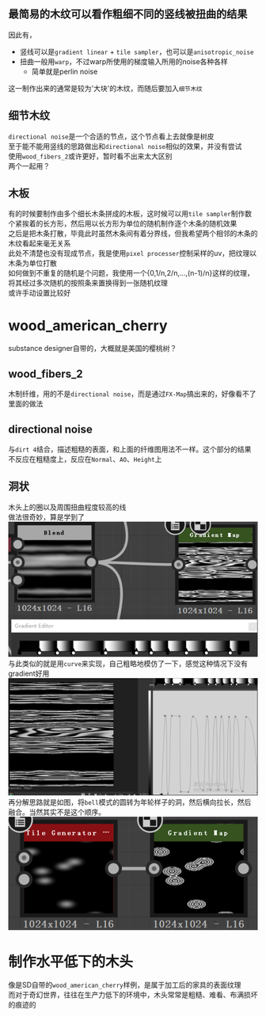 
## 最简易的木纹可以看作粗细不同的竖线被扭曲的结果  
因此有，  
* 竖线可以是`gradient linear` + `tile sampler`，也可以是`anisotropic_noise`
* 扭曲一般用`warp`，不过warp所使用的梯度输入所用的noise各种各样
  * 简单就是perlin noise

这一制作出来的通常是较为'大块'的木纹，而随后要加入`细节木纹`  
## 细节木纹
`directional noise`是一个合适的节点，这个节点看上去就像是树皮  
至于能不能用竖线的思路做出和`directional noise`相似的效果，并没有尝试  
使用`wood_fibers_2`或许更好，暂时看不出来太大区别  
两个一起用？  

## 木板
有的时候要制作由多个细长木条拼成的木板，这时候可以用`tile sampler`制作数个紧挨着的长方形，然后用以长方形为单位的随机制作逐个木条的随机效果   
之后是把木条打散，毕竟此时虽然木条间有着分界线，但我希望两个相邻的木条的木纹看起来毫无关系  
此处不清楚也没有现成节点，我是使用`pixel processer`控制采样的uv，把纹理以木条为单位打散  
如何做到不重复的随机是个问题，我使用一个{0,1/n,2/n,...,(n-1)/n}这样的纹理，将其经过多次随机的按照条来置换得到一张随机纹理  
或许手动设置比较好

# wood_american_cherry
substance designer自带的，大概就是美国的樱桃树？  
## wood_fibers_2
木制纤维，用的不是`directional noise`，而是通过`FX-Map`搞出来的，好像看不了里面的做法  
## directional noise
与`dirt 4`结合，描述粗糙的表面，和上面的纤维图用法不一样。这个部分的结果不反应在粗糙度上，反应在`Normal`、`AO`、`Height`上
## 洞状
木头上的圈以及周围扭曲程度较高的线  
做法很奇妙，算是学到了    
![](/img/SD-wood-american-cherry-hole-gradient-map.png)  
与此类似的就是用`curve`来实现，自己粗略地模仿了一下，感觉这种情况下没有gradient好用    
![](/img/SD-wood-american-cherry-hole-curve.png)  
再分解思路就是如图，将`bell`模式的圆转为年轮样子的洞，然后横向拉长，然后融合。当然其实不是这个顺序。  
![](/img/SD-wood-american-cherry-hole-sample.png)  
# 制作水平低下的木头
像是SD自带的`wood_american_cherry`样例，是属于加工后的家具的表面纹理  
而对于奇幻世界，往往在生产力低下的环境中，木头常常是粗糙、难看、布满损坏的痕迹的